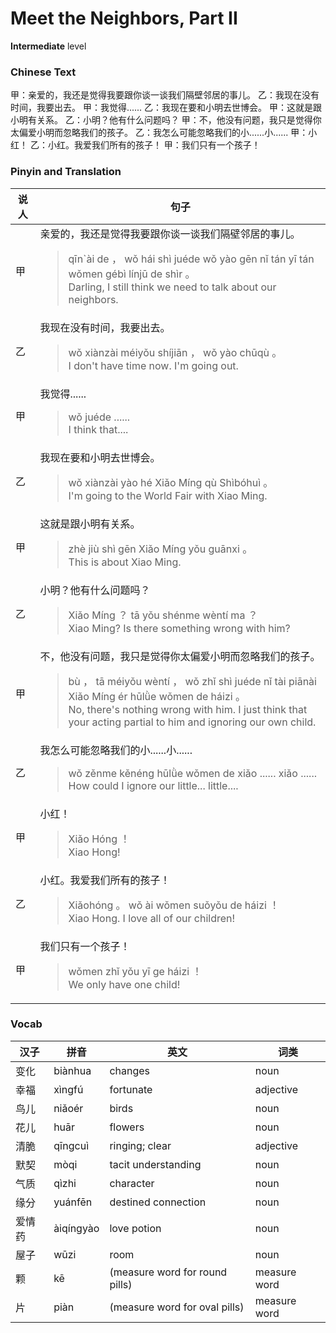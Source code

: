 # Meet the Neighbors, Part II
**Intermediate** level
### Chinese Text
甲：亲爱的，我还是觉得我要跟你谈一谈我们隔壁邻居的事儿。
乙：我现在没有时间，我要出去。
甲：我觉得......
乙：我现在要和小明去世博会。
甲：这就是跟小明有关系。
乙：小明？他有什么问题吗？
甲：不，他没有问题，我只是觉得你太偏爱小明而忽略我们的孩子。
乙：我怎么可能忽略我们的小......小......
甲：小红！
乙：小红。我爱我们所有的孩子！
甲：我们只有一个孩子！

### Pinyin and Translation
|说人|句子|
|----|----|
|甲|亲爱的，我还是觉得我要跟你谈一谈我们隔壁邻居的事儿。<blockquote>qīn`ài de ， wǒ hái shì juéde wǒ yào gēn nǐ tán yī tán wǒmen gébì línjū de shìr 。<br />Darling, I still think we need to talk about our neighbors.</blockquote>|
|乙|我现在没有时间，我要出去。<blockquote>wǒ xiànzài méiyǒu shíjiān ， wǒ yào chūqù 。<br />I don't have time now. I'm going out.</blockquote>|
|甲|我觉得......<blockquote>wǒ juéde ......<br />I think that....</blockquote>|
|乙|我现在要和小明去世博会。<blockquote>wǒ xiànzài yào hé Xiǎo Míng qù Shìbóhuì 。<br />I'm going to the World Fair with Xiao Ming.</blockquote>|
|甲|这就是跟小明有关系。<blockquote>zhè jiù shì gēn Xiǎo Míng yǒu guānxi 。<br />This is about Xiao Ming.</blockquote>|
|乙|小明？他有什么问题吗？<blockquote>Xiǎo Míng ？ tā yǒu shénme wèntí ma ？<br />Xiao Ming? Is there something wrong with him?</blockquote>|
|甲|不，他没有问题，我只是觉得你太偏爱小明而忽略我们的孩子。<blockquote>bù ， tā méiyǒu wèntí ， wǒ zhǐ shì juéde nǐ tài piānài Xiǎo Míng ér hūlǜe wǒmen de háizi 。<br />No, there's nothing wrong with him. I just think that your acting partial to him and ignoring our own child.</blockquote>|
|乙|我怎么可能忽略我们的小......小......<blockquote>wǒ zěnme kěnéng hūlǜe wǒmen de xiǎo ...... xiǎo ......<br />How could I ignore our little... little....</blockquote>|
|甲|小红！<blockquote>Xiǎo Hóng ！<br />Xiao Hong!</blockquote>|
|乙|小红。我爱我们所有的孩子！<blockquote>Xiǎohóng 。 wǒ ài wǒmen suǒyǒu de háizi ！<br />Xiao Hong. I love all of our children!</blockquote>|
|甲|我们只有一个孩子！<blockquote>wǒmen zhǐ yǒu yī ge háizi ！<br />We only have one child!</blockquote>|
### Vocab
|汉子|拼音|英文|词类|
|----|----|----|----|
|变化|biànhua|changes|noun|
|幸福|xìngfú|fortunate|adjective|
|鸟儿|niǎoér|birds|noun|
|花儿|huār|flowers|noun|
|清脆|qīngcuì|ringing; clear|adjective|
|默契|mòqi|tacit understanding|noun|
|气质|qìzhi|character|noun|
|缘分|yuánfēn|destined connection|noun|
|爱情药|àiqíngyào|love potion|noun|
|屋子|wūzi|room|noun|
|颗|kē|(measure word for round pills)|measure word|
|片|piàn|(measure word for oval pills)|measure word|